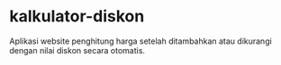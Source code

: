 # kalkulator-diskon
Aplikasi website penghitung harga setelah ditambahkan atau dikurangi dengan nilai diskon secara otomatis.
